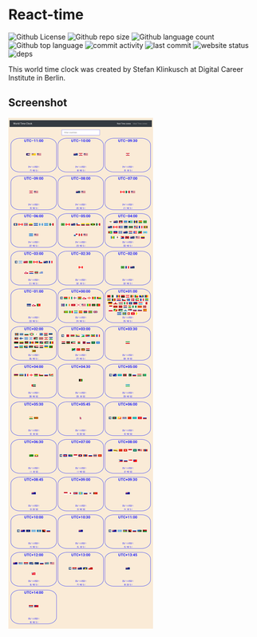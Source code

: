 # React-time

![Github
License](https://img.shields.io/github/license/sklinkusch/react-clock.svg)
![Github repo
size](https://img.shields.io/github/repo-size/sklinkusch/react-clock)
![Github language
count](https://img.shields.io/github/languages/count/sklinkusch/react-clock)
![Github top
language](https://img.shields.io/github/languages/top/sklinkusch/react-clock)
![commit activity](https://img.shields.io/github/commit-activity/y/sklinkusch/react-clock)
![last commit](https://img.shields.io/github/last-commit/sklinkusch/react-clock)
![website
status](https://img.shields.io/website-up-down-green-red/https/sklinkusch.github.io/react-clock.svg)
![deps](https://img.shields.io/depfu/sklinkusch/react-clock)

This world time clock was created by Stefan Klinkusch at Digital Career Institute in Berlin.

## Screenshot

<img src="./Screenshot.png">
